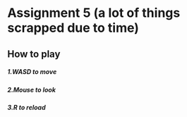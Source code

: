 # Assignment 5 (a lot of things scrapped due to time)
## How to play
##### 1.WASD to move
##### 2.Mouse to look
##### 3.R to reload
